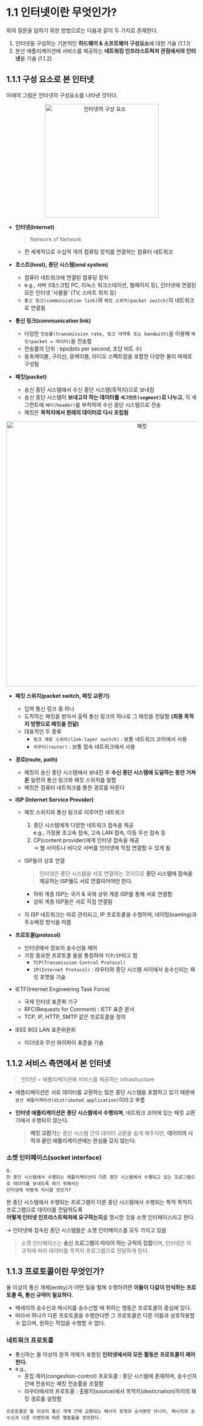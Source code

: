 # 1.1 인터넷이란 무엇인가?

위의 질문을 답하기 위한 방법으로는 다음과 같이 두 가지로 존재한다.

1. 인터넷을 구성하는 기본적인 **하드웨어 & 소프트웨어 구성요소**에 대한 기술 (1.1.1)
2. 분산 애플리케이션에 서비스를 제공하는 **네트워킹 인프라스트럭처 관점에서의 인터넷**을 기술 (1.1.2)

## 1.1.1 구성 요소로 본 인터넷

아래의 그림은 인터넷의 구성요소를 나타낸 것이다.
<p align="center"><img width="300" alt="인터넷의 구성 요소" src="https://user-images.githubusercontent.com/86337233/210067671-04ad6d39-45fc-4ba9-a773-d964ec4cdc7c.png">

- **인터넷(Internet)**
  > Network of Network
    - 전 세계적으로 수십억 개의 컴퓨팅 장치를 연결하는 컴퓨터 네트워크


- **호스트(host), 종단 시스템(end system)**
    - 컴퓨터 네트워크에 연결된 컴퓨팅 장치
    - e.g., 서버 (데스크탑 PC, 리눅스 워크스테이션, 웹페이지 등), 인터넷에 연결된 모든 인터넷 ‘사물들’ (TV, 스마트 워치 등)
    - `통신 링크(communication link)`와 `패킷 스위치(packet switch)`의 네트워크로 연결됨


- **통신 링크(communication link)**
    - 다양한 `전송률(transmission rate, 링크 대역폭 또는 bandwith)`을 이용해 `패킷(packet = 데이터)`을 전송함
    - 전송률의 단위 : bps(bits per second, 초당 비트 수)
    - 동축케이블, 구리선, 광케이블, 라디오 스펙트럼을 포함한 다양한 물리 매체로 구성됨


- **패킷(packet)**
    - 송신 종단 시스템에서 수신 종단 시스템(목적지)으로 보내짐
    - 송신 종단 시스템이 **보내고자 하는 데이터를 `세그먼트(segment)`로 나누고**, 각 세그먼트에 `헤더(header)`를 부착하여 수신 종단 시스템으로 전송
    - 패킷은 **목적지에서 원래의 데이터로 다시 조립됨**

<p align="center"><img width="700" alt="패킷" src="https://user-images.githubusercontent.com/86337233/210068063-a8ef4bad-6b44-4d54-8975-7488c2b0acd6.png">

- **패킷 스위치(packet switch, 패킷 교환기)**
    - 입력 통신 링크 중 하나
    - 도착하는 패킷을 받아서 출력 통신 링크의 하나로 그 패킷을 전달함 **(최종 목적지 방향으로 패킷을 전달)**
    - 대표적인 두 종류
        - `링크 계층 스위치(link-layer switch)` : 보통 네트워크 코어에서 사용
        - `라우터(router)` : 보통 접속 네트워크에서 사용


- **경로(route, path)**
    - 패킷이 송신 종단 시스템에서 보내진 후
      **수신 종단 시스템에 도달하는 동안 거쳐온** 일련의 통신 링크와 패킷 스위치를 말함
    - 패킷은 컴퓨터 네트워크를 통한 경로를 따른다


- **ISP (Internet Service Provider)**
    - 패킷 스위치와 통신 링크로 이루어진 네트워크
        1. 종단 시스템에게 다양한 네트워크 접속을 제공  
           e.g., 가정용 초고속 접속, 고속 LAN 접속, 이동 무선 접속 등
        2. CP(content provider)에게 인터넷 접속을 제공  
           → 웹 사이트나 비디오 서버를 인터넷에 직접 연결할 수 있게 됨
    - ISP들의 상호 연결

      > 인터넷은 종단 시스템을 서로 연결하는 것이므로
      **종단 시스템에 접속을 제공하는 ISP들도 서로 연결되어야만 한다.**
      >
        - 하위 계층 ISP는 국가 & 국제 상위 계층 ISP를 통해 서로 연결함
        - 상위 계층 ISP들은 서로 직접 연결됨
    - 각 ISP 네트워크는 따로 관리되고, IP 프로토콜을 수행하며, 네이밍(naming)과 주소배정 방식을 따름


- **프로토콜(protocol)**
    - 인터넷에서 정보의 송수신을 제어
    - 가장 중요한 프로토콜 둘을 통칭하여 `TCP/IP`라고 함
        - `TCP(Transmission Control Protocol)`
        - `IP(Internet Protocol)` : 라우터와 종단 시스템 사이에서 송수신되는 패킷 포맷을 기술


- IETF(Internet Engineering Task Force)
    - 국제 인터넷 표준화 기구
    - RFC(Requests for Comment) : IETF 표준 문서
    - TCP, IP, HTTP, SMTP 같은 프로토콜을 정의


- IEEE 802 LAN 표준위원회
    - 이더넷과 무선 와이파이 표준을 기술

## 1.1.2 서비스 측면에서 본 인터넷

> 인터넷 = 애플리케이션에 서비스를 제공하는 infrastructure

- 애플리케이션은 서로 데이터를 교환하는 많은 종단 시스템을 포함하고 있기 때문에
  `분산 애플리케이션(distributed application)`이라고 부름

- **인터넷 애플리케이션은 종단 시스템에서 수행되며**, 네트워크 코어에 있는 패킷 교환기에서 수행되지 않는다.

  > **패킷 교환기**는 종단 시스템 간의 데이터 교환을 쉽게 해주지만, **데이터의 시작과 끝인 애플리케이션에는 관심을 갖지 않는다.**

### 소켓 인터페이스(socket interface)

```
Q.  
한 종단 시스템에서 수행되는 애플리케이션이 다른 종단 시스템에서 수행되고 있는 프로그램으로 데이터를 보내도록 하기 위해서는
인터넷에 어떻게 지시할 것인가?
```

한 종단 시스템에서 수행되는 프로그램이 다른 종단 시스템에서 수행되는 특적 목적지 프로그램으로 데이터를 전달하도록  
**어떻게 인터넷 인프라스트럭처에 요구하는지**를 명시한 것을 소켓 인터페이스라고 한다.

→ 인터넷에 접속된 종단 시스템들은 소켓 인터페이스를 모두 가지고 있음

> 소켓 인터페이스는 **송신 프로그램이 따라야 하는 규칙의 집합**이며, 인터넷은 이 규칙에 따라 데이터를 목적지 프로그램으로 전달하게 된다.

## 1.1.3 프로토콜이란 무엇인가?

둘 이상의 통신 개체(entity)가 어떤 일을 함께 수행하려면 **이들이 다같이 인식하는 프로토콜 즉, 통신 규약이 필요하다.**

- 메세지의 송수신과 메시지를 송수신할 때 취하는 행동은 프로토콜의 중심에 있다.
- 따라서 하나가 다른 프로토콜을 수행한다면 그 프로토콜은 다른 이들과 상호작용할 수 없으며, 원하는 작업을 수행할 수 없다.

### 네트워크 프로토콜

- 통신하는 둘 이상의 원격 개체가 포함된 **인터넷에서의 모든 활동은 프로토콜이 제어한다.**
- e.g.,
    - 혼잡 제어(congestion-control) 프로토콜 : 종단 시스템에 존재하며, 송수신자 간에 전송되는 패킷 전송률을 조절함
    - 라우터에서의 프로토콜 : 출발지(source)에서 목적지(desticnation)까지의 패킷 경로를 설정함

```
프로토콜은 둘 이상의 통신 개체 간에 교환되는 메시지 포맷과 순서뿐만 아니라, 메시지의 송수신과 다른 이벤트에 따른 행동들을 정의한다.
```
